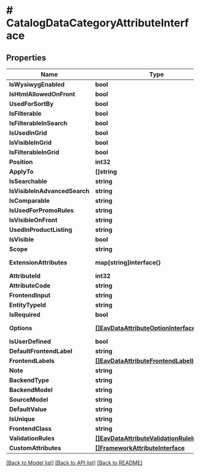 # # CatalogDataCategoryAttributeInterface


## Properties 


Name | Type | Description | Notes
------------ | ------------- | ------------- | -------------
**IsWysiwygEnabled**| **bool** | WYSIWYG flag  | [optional]
**IsHtmlAllowedOnFront**| **bool** | The HTML tags are allowed on the frontend  | [optional]
**UsedForSortBy**| **bool** | It is used for sorting in product listing  | [optional]
**IsFilterable**| **bool** | It used in layered navigation  | [optional]
**IsFilterableInSearch**| **bool** | It is used in search results layered navigation  | [optional]
**IsUsedInGrid**| **bool** | It is used in catalog product grid  | [optional]
**IsVisibleInGrid**| **bool** | It is visible in catalog product grid  | [optional]
**IsFilterableInGrid**| **bool** | It is filterable in catalog product grid  | [optional]
**Position**| **int32** | Position  | [optional]
**ApplyTo**| **[]string** | Apply to value for the element  | [optional]
**IsSearchable**| **string** | The attribute can be used in Quick Search  | [optional]
**IsVisibleInAdvancedSearch**| **string** | The attribute can be used in Advanced Search  | [optional]
**IsComparable**| **string** | The attribute can be compared on the frontend  | [optional]
**IsUsedForPromoRules**| **string** | The attribute can be used for promo rules  | [optional]
**IsVisibleOnFront**| **string** | The attribute is visible on the frontend  | [optional]
**UsedInProductListing**| **string** | The attribute can be used in product listing  | [optional]
**IsVisible**| **bool** | Attribute is visible on frontend.  | [optional]
**Scope**| **string** | Attribute scope  | [optional]
**ExtensionAttributes**| **map[string]interface{}** | ExtensionInterface class for @see \\Magento\\Catalog\\Api\\Data\\EavAttributeInterface  | [optional]
**AttributeId**| **int32** | Id of the attribute.  | [optional]
**AttributeCode**| **string** | Code of the attribute.  |
**FrontendInput**| **string** | HTML for input element.  |
**EntityTypeId**| **string** | Entity type id  |
**IsRequired**| **bool** | Attribute is required.  |
**Options**| [**[]EavDataAttributeOptionInterface**](EavDataAttributeOptionInterface.md) | Options of the attribute (key &#x3D;&gt; value pairs for select)  | [optional]
**IsUserDefined**| **bool** | Current attribute has been defined by a user.  | [optional]
**DefaultFrontendLabel**| **string** | Frontend label for default store  | [optional]
**FrontendLabels**| [**[]EavDataAttributeFrontendLabelInterface**](EavDataAttributeFrontendLabelInterface.md) | Frontend label for each store  |
**Note**| **string** | The note attribute for the element.  | [optional]
**BackendType**| **string** | Backend type.  | [optional]
**BackendModel**| **string** | Backend model  | [optional]
**SourceModel**| **string** | Source model  | [optional]
**DefaultValue**| **string** | Default value for the element.  | [optional]
**IsUnique**| **string** | This is a unique attribute  | [optional]
**FrontendClass**| **string** | Frontend class of attribute  | [optional]
**ValidationRules**| [**[]EavDataAttributeValidationRuleInterface**](EavDataAttributeValidationRuleInterface.md) | Validation rules.  | [optional]
**CustomAttributes**| [**[]FrameworkAttributeInterface**](FrameworkAttributeInterface.md) | Custom attributes values.  | [optional]


[[Back to Model list]](../../README.md#models) [[Back to API list]](../../README.md#endpoints) [[Back to README]](../../README.md)

